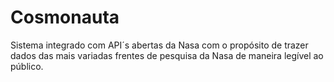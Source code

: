 # Cosmonauta
Sistema integrado com API´s abertas da Nasa com o propósito de trazer dados das mais variadas frentes de pesquisa da  Nasa de maneira legível ao público.
